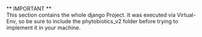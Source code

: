 ** IMPORTANT ** </br>
This section contains the whole django Project. It was executed via Virtual-Env, so be sure to include the phytobiotics_v2 folder before trying to implement it in your machine.
